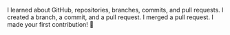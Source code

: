 I learned about GitHub, repositories, branches, commits, and pull requests.
I created a branch, a commit, and a pull request.
I merged a pull request.
I made your first contribution! 🎉
